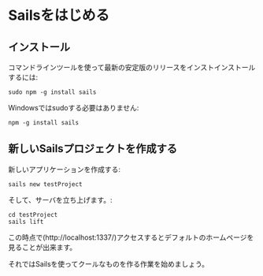 # Sailsをはじめる

## インストール

コマンドラインツールを使って最新の安定版のリリースをインストインストールするには:

	sudo npm -g install sails

Windowsではsudoする必要はありません:

	npm -g install sails

## 新しいSailsプロジェクトを作成する
新しいアプリケーションを作成する:

	sails new testProject

そして、サーバを立ち上げます。:

	cd testProject
	sails lift

この時点で(http://localhost:1337/)アクセスするとデフォルトのホームページを見ることが出来ます。

それではSailsを使ってクールなものを作る作業を始めましょう。

<docmeta name="uniqueID" value="GettingStarted99009">
<docmeta name="displayName" value="Getting Started">
